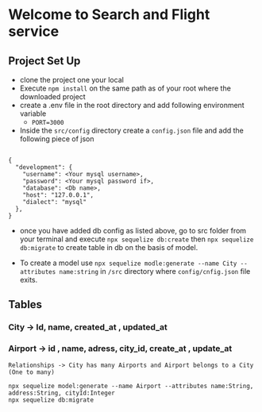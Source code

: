 # Welcome to Search and Flight service

## Project Set Up
- clone the project one your local
- Execute `npm install` on the same path as of your root where the downloaded project
- create a .env file in the root directory and add following environment variable
    - `PORT=3000`
- Inside the `src/config` directory create a `config.json` file and add the following piece of json

```

{
  "development": {
    "username": <Your mysql username>,
    "password": <Your mysql password if>,
    "database": <Db name>,
    "host": "127.0.0.1",
    "dialect": "mysql"
  },
}
```
- once you have added db config as listed above, go to src folder from your terminal and execute `npx sequelize db:create` then `npx sequelize db:migrate` to create table in db on the basis of model.

- To create a model use `npx sequelize modle:generate --name City --attributes name:string` in `/src` directory where `config/cnfig.json` file exits.

## Tables
### City -> Id, name, created_at , updated_at
### Airport -> id , name, adress, city_id, create_at , update_at 
    Relationships -> City has many Airports and Airport belongs to a City (One to many)

```
npx sequelize model:generate --name Airport --attributes name:String, address:String, cityId:Integer
npx sequelize db:migrate
```
